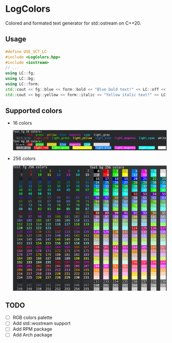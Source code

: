 # LogColors

Colored and formated text generator for std::ostream on C++20.

## Usage
```cpp
#define USE_SCT_LC
#include <LogColors.hpp>
#include <iostream>
// ...
using LC::fg;
using LC::bg;
using LC::form;
std::cout << fg::blue << form::bold << "Blue bold text!" << LC::off << '\n';
std::cout << bg::yellow << form::italic << "Yellow italic text!" << LC::off << '\n';
```

## Supported colors
- 16 colors
	
	![16 colors exemple](img/16_colors.png)
- 256 colors
	
	![256 colors exemple](img/256_colors.png)

## TODO
- [ ] RGB colors palette
- [ ] Add std::wostream support
- [ ] Add RPM package
- [ ] Add Arch package
